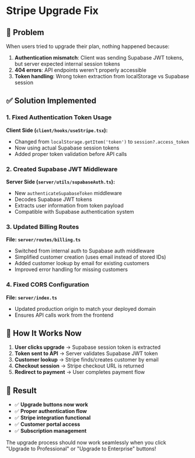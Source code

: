 # Stripe Upgrade Fix

## 🐛 Problem
When users tried to upgrade their plan, nothing happened because:
1. **Authentication mismatch**: Client was sending Supabase JWT tokens, but server expected internal session tokens
2. **404 errors**: API endpoints weren't properly accessible
3. **Token handling**: Wrong token extraction from localStorage vs Supabase session

## ✅ Solution Implemented

### 1. Fixed Authentication Token Usage
**Client Side (`client/hooks/useStripe.tsx`):**
- Changed from `localStorage.getItem('token')` to `session?.access_token`
- Now using actual Supabase session tokens
- Added proper token validation before API calls

### 2. Created Supabase JWT Middleware
**Server Side (`server/utils/supabaseAuth.ts`):**
- New `authenticateSupabaseToken` middleware
- Decodes Supabase JWT tokens
- Extracts user information from token payload
- Compatible with Supabase authentication system

### 3. Updated Billing Routes
**File: `server/routes/billing.ts`**
- Switched from internal auth to Supabase auth middleware
- Simplified customer creation (uses email instead of stored IDs)
- Added customer lookup by email for existing customers
- Improved error handling for missing customers

### 4. Fixed CORS Configuration
**File: `server/index.ts`**
- Updated production origin to match your deployed domain
- Ensures API calls work from the frontend

## 🔧 How It Works Now

1. **User clicks upgrade** → Supabase session token is extracted
2. **Token sent to API** → Server validates Supabase JWT token
3. **Customer lookup** → Stripe finds/creates customer by email
4. **Checkout session** → Stripe checkout URL is returned
5. **Redirect to payment** → User completes payment flow

## 🚀 Result

- ✅ **Upgrade buttons now work**
- ✅ **Proper authentication flow**
- ✅ **Stripe integration functional**
- ✅ **Customer portal access**
- ✅ **Subscription management**

The upgrade process should now work seamlessly when you click "Upgrade to Professional" or "Upgrade to Enterprise" buttons!
